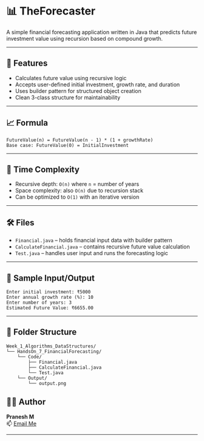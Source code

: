 # 📊 TheForecaster

A simple financial forecasting application written in Java that predicts future investment value using recursion based on compound growth.

---

## 📌 Features

- Calculates future value using recursive logic  
- Accepts user-defined initial investment, growth rate, and duration  
- Uses builder pattern for structured object creation  
- Clean 3-class structure for maintainability  

---

## 📈 Formula

```
FutureValue(n) = FutureValue(n - 1) * (1 + growthRate)
Base case: FutureValue(0) = InitialInvestment
```

---

## 🧠 Time Complexity

- Recursive depth: `O(n)` where `n` = number of years  
- Space complexity: also `O(n)` due to recursion stack  
- Can be optimized to `O(1)` with an iterative version  

---

## 🛠 Files

- `Financial.java` – holds financial input data with builder pattern  
- `CalculateFinancial.java` – contains recursive future value calculation  
- `Test.java` – handles user input and runs the forecasting logic  

---

## 🧪 Sample Input/Output

```
Enter initial investment: ₹5000
Enter annual growth rate (%): 10
Enter number of years: 3
Estimated Future Value: ₹6655.00
```

---

## 📁 Folder Structure

```
Week_1_Algorithms_DataStructures/
└── HandsOn_7_FinancialForecasting/
    └── Code/
        ├── Financial.java
        ├── CalculateFinancial.java
        └── Test.java
    └── Output/
        └── output.png
```


## 👨‍💻 Author

**Pranesh M**  
📫 [Email Me](mailto:m.pranesh15112004@gmail.com)


---
